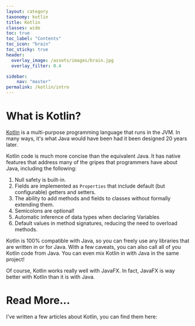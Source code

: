 ```yaml
---
layout: category
taxonomy: kotlin
title: Kotlin
classes: wide
toc: true
toc_label: "Contents"
toc_icon: "brain"
toc_sticky: true
header:
  overlay_image: /assets/images/brain.jpg
  overlay_filter: 0.4

sidebar:
    nav: "master"
permalink: /kotlin/intro
---
```


# What is Kotlin?

[Kotlin](https://kotlinlang.org/) is a multi-purpose programming language that runs in the JVM.  In many ways, it's what Java would have been had it been designed 20 years later.  

Kotlin code is much more concise than the equivalent Java.  It has native features that address many of the gripes that programmers have about Java, including the following:

1. Null safety is built-in.
1. Fields are implemented as `Properties` that include default (but configurable) getters and setters.
1. The ability to add methods and fields to classes without formally extending them.
1. Semicolons are optional!
1. Automatic inference of data types when declaring Variables
1. Default values in method signatures, reducing the need to overload methods.

Kotlin is 100% compatible with Java, so you can freely use any libraries that are written in or for Java.  With a few caveats, you can also call all of you Kotlin code from Java.  You can even mix Kotlin in with Java in the same project!  

Of course, Kotlin works really well with JavaFX.  In fact, JavaFX is way better with Kotlin than it is with Java.

# Read More...

I've written a few articles about Kotlin, you can find them here:
